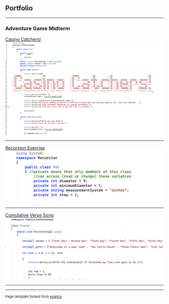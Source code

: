 ## Portfolio

---

### Adventure Game Midterm

[Casino Catchers!](/AdventureGame)
<img src="images/adventure.png?raw=true"/>

---
[Recursion Exercise](/pdf/sample_presentation.pdf)
<img src="images/recursion.png?raw=true"/>

---
[Cumulative Verse Song](http://example.com/)
<img src="images/verse.png?raw=true"/>

---






---
<p style="font-size:11px">Page template forked from <a href="https://github.com/evanca/quick-portfolio">evanca</a></p>
<!-- Remove above link if you don't want to attibute -->
